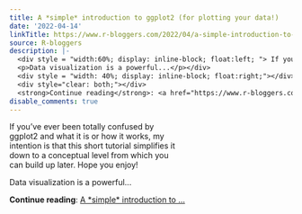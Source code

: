 ```yaml
---
title: A *simple* introduction to ggplot2 (for plotting your data!)
date: '2022-04-14'
linkTitle: https://www.r-bloggers.com/2022/04/a-simple-introduction-to-ggplot2-for-plotting-your-data/
source: R-bloggers
description: |-
  <div style = "width:60%; display: inline-block; float:left; "> If you’ve ever been totally confused by ggplot2 and what it is or how it works, my intention is that this short tutorial simplifies it down to a conceptual level from which you can build up later. Hope you enjoy!</p>
  <p>Data visualization is a powerful...</p></div>
  <div style = "width: 40%; display: inline-block; float:right;"></div>
  <div style="clear: both;"></div>
  <strong>Continue reading</strong>: <a href="https://www.r-bloggers.com/2022/04/a-simple-introduction-to-ggplot2-for-plotting-your-data/">A *simple* introduction to ...
disable_comments: true
---
```

<div style = "width:60%; display: inline-block; float:left; "> If you’ve ever been totally confused by ggplot2 and what it is or how it works, my intention is that this short tutorial simplifies it down to a conceptual level from which you can build up later. Hope you enjoy!</p>
<p>Data visualization is a powerful...</p></div>
<div style = "width: 40%; display: inline-block; float:right;"></div>
<div style="clear: both;"></div>
<strong>Continue reading</strong>: <a href="https://www.r-bloggers.com/2022/04/a-simple-introduction-to-ggplot2-for-plotting-your-data/">A *simple* introduction to ...